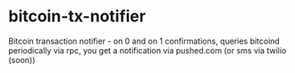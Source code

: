 # bitcoin-tx-notifier 

Bitcoin transaction notifier - on 0 and on 1 confirmations, queries bitcoind periodically via rpc, you get a notification via pushed.com (or sms via twilio (soon))
